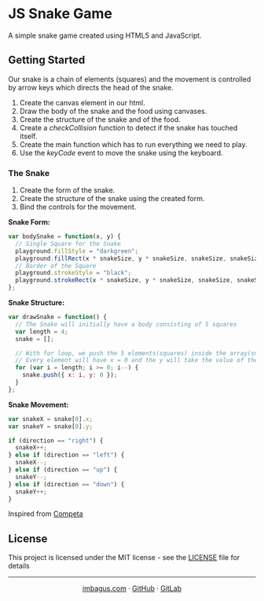 # JS Snake Game
A simple snake game created using HTML5 and JavaScript.

## Getting Started
Our snake is a chain of elements (squares) and the movement is controlled by arrow keys which directs the head of the snake.

1. Create the canvas element in our html.
2. Draw the body of the snake and the food using canvases.
3. Create the structure of the snake and of the food.
4. Create a _checkCollision_ function to detect if the snake has touched itself.
5. Create the main function which has to run everything we need to play.
6. Use the _keyCode_ event to move the snake using the keyboard.

### The Snake

1. Create the form of the snake.
2. Create the structure of the snake using the created form.
3. Bind the controls for the movement.

**Snake Form:**

```js
var bodySnake = function(x, y) {
  // Single Square for the Snake
  playground.fillStyle = "darkgreen";
  playground.fillRect(x * snakeSize, y * snakeSize, snakeSize, snakeSize);
  // Border of the Square
  playground.strokeStyle = "black";
  playground.strokeRect(x * snakeSize, y * snakeSize, snakeSize, snakeSize);
};
```

**Snake Structure:**

```js
var drawSnake = function() {
  // The Snake will initially have a body consisting of 5 squares
  var length = 4;
  snake = [];

  // With for loop, we push the 5 elements(squares) inside the array(snake).
  // Every element will have x = 0 and the y will take the value of the index.
  for (var i = length; i >= 0; i--) {
    snake.push({ x: i, y: 0 });
  }
};
```

**Snake Movement:**

```js
var snakeX = snake[0].x;
var snakeY = snake[0].y;

if (direction == "right") {
  snakeX++;
} else if (direction == "left") {
  snakeX--;
} else if (direction == "up") {
  snakeY--;
} else if (direction == "down") {
  snakeY++;
}
```

Inspired from [Competa](http://www.competa.com/blog/how-to-build-a-snake-game-using-javascript-and-html5-canvas/)

## License

This project is licensed under the MIT license - see the [LICENSE](LICENSE) file for details

---
<p align="center">
  <a href="www.imbagus.com">imbagus.com</a>
  &middot;
  <a href="https://github.com/ignatiusmb">GitHub</a>
  &middot;
  <a href="https://gitlab.com/ignatiusmb">GitLab</a>
</p>
